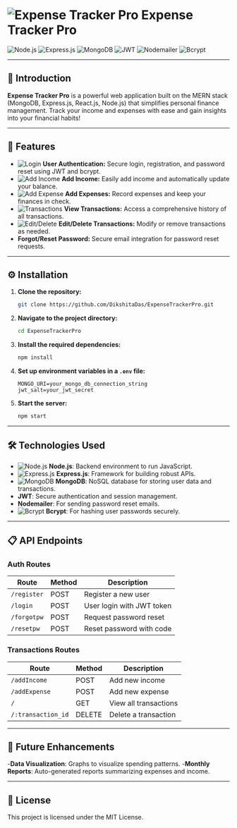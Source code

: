 # ![Expense Tracker Pro](https://img.icons8.com/color/48/000000/budget.png) **Expense Tracker Pro**

![Node.js](https://img.shields.io/badge/Node.js-339933?style=for-the-badge&logo=nodedotjs&logoColor=white) 
![Express.js](https://img.shields.io/badge/Express.js-404D59?style=for-the-badge) 
![MongoDB](https://img.shields.io/badge/MongoDB-4EA94B?style=for-the-badge&logo=mongodb&logoColor=white)
![JWT](https://img.shields.io/badge/JWT-black?style=for-the-badge&logo=JSON%20web%20tokens)
![Nodemailer](https://img.shields.io/badge/Nodemailer-yellow?style=for-the-badge&logo=mail&logoColor=white)
![Bcrypt](https://img.shields.io/badge/Bcrypt-blue?style=for-the-badge)

---

## 📖 Introduction

**Expense Tracker Pro** is a powerful web application built on the MERN stack (MongoDB, Express.js, React.js, Node.js) that simplifies personal finance management. Track your income and expenses with ease and gain insights into your financial habits!

---

## 🌟 Features

- ![Login](https://img.icons8.com/color/48/000000/key.png) **User Authentication:** Secure login, registration, and password reset using JWT and bcrypt.
- ![Add Income](https://img.icons8.com/color/48/000000/plus-math.png) **Add Income:** Easily add income and automatically update your balance.
- ![Add Expense](https://img.icons8.com/color/48/000000/minus.png) **Add Expenses:** Record expenses and keep your finances in check.
- ![Transactions](https://img.icons8.com/color/48/000000/view-details.png) **View Transactions:** Access a comprehensive history of all transactions.
- ![Edit/Delete](https://img.icons8.com/color/48/000000/delete.png) **Edit/Delete Transactions:** Modify or remove transactions as needed.
- **Forgot/Reset Password:** Secure email integration for password reset requests.

---

## ⚙️ Installation

1. **Clone the repository:**
   ```bash
   git clone https://github.com/DikshitaDas/ExpenseTrackerPro.git
   ```

2. **Navigate to the project directory:**
   ```bash
   cd ExpenseTrackerPro
   ```

3. **Install the required dependencies:**
   ```bash
   npm install
   ```

4. **Set up environment variables in a `.env` file:**
   ```
   MONGO_URI=your_mongo_db_connection_string
   jwt_salt=your_jwt_secret
   ```

5. **Start the server:**
   ```bash
   npm start
   ```

---

## 🛠️ Technologies Used

- ![Node.js](https://img.icons8.com/color/48/000000/nodejs.png) **Node.js**: Backend environment to run JavaScript.
- ![Express.js](https://img.icons8.com/color/48/000000/express.png) **Express.js**: Framework for building robust APIs.
- ![MongoDB](https://img.icons8.com/color/48/000000/mongodb.png) **MongoDB**: NoSQL database for storing user data and transactions.
- **JWT**: Secure authentication and session management.
- **Nodemailer**: For sending password reset emails.
- ![Bcrypt](https://img.icons8.com/color/48/000000/lock-2.png) **Bcrypt**: For hashing user passwords securely.

---

## 📋 API Endpoints

### Auth Routes

| Route                  | Method | Description                      |
|------------------------|--------|----------------------------------|
| `/register`            | POST   | Register a new user             |
| `/login`               | POST   | User login with JWT token       |
| `/forgotpw`     | POST   | Request password reset           |
| `/resetpw`      | POST   | Reset password with code         |

### Transactions Routes

| Route                   | Method | Description                    |
|-------------------------|--------|--------------------------------|
| `/addIncome`            | POST   | Add new income                 |
| `/addExpense`           | POST   | Add new expense                |
| `/`                      | GET    | View all transactions          |
| `/:transaction_id`      | DELETE | Delete a transaction           |

---

## 🔮 Future Enhancements

-**Data Visualization**: Graphs to visualize spending patterns.
-**Monthly Reports**: Auto-generated reports summarizing expenses and income.

---

## 📝 License

This project is licensed under the MIT License.

